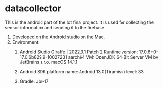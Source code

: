 # datacollector
This is the android part of the Iot final project. It is used for collecting the sensor information and sending it to the firebase.
1. Developed on the Android studio on the Mac.
2. Environment: 
   1) Android Studio Giraffe | 2022.3.1 Patch 2
      Runtime version: 17.0.6+0-17.0.6b829.9-10027231 aarch64
      VM: OpenJDK 64-Bit Server VM by JetBrains s.r.o.
      macOS 14.1.1
      
    2) Android SDK platform
    name:	Android 13.0(Tiramisu)
    level: 33

    3) Gradle: Jbr-17



